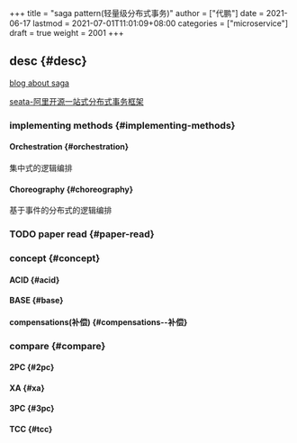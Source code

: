 +++
title = "saga pattern(轻量级分布式事务)"
author = ["代鹏"]
date = 2021-06-17
lastmod = 2021-07-01T11:01:09+08:00
categories = ["microservice"]
draft = true
weight = 2001
+++

## desc {#desc}

[blog about saga](https://fzsens.github.io/saga/2018/04/05/sagas/)

[seata-阿里开源一站式分布式事务框架](https://github.com/seata/seata)


### implementing methods {#implementing-methods}


#### Orchestration {#orchestration}

集中式的逻辑编排


#### Choreography {#choreography}

基于事件的分布式的逻辑编排


### <span class="org-todo todo TODO">TODO</span> paper read {#paper-read}


### concept {#concept}


#### ACID {#acid}


#### BASE {#base}


#### compensations(补偿) {#compensations--补偿}


### compare {#compare}


#### 2PC {#2pc}


#### XA {#xa}


#### 3PC {#3pc}


#### TCC {#tcc}
